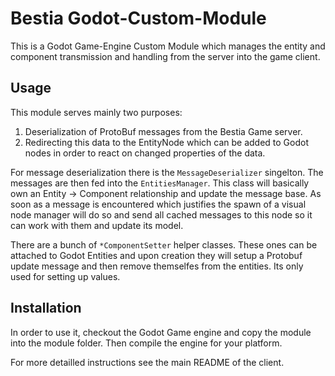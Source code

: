 # Bestia Godot-Custom-Module

This is a Godot Game-Engine Custom Module which manages the entity and component transmission and handling from the server into the game client.

## Usage

This module serves mainly two purposes:

1. Deserialization of ProtoBuf messages from the Bestia Game server.
2. Redirecting this data to the EntityNode which can be added to Godot nodes in order to react on changed properties of the data.

For message deserialization there is the `MessageDeserializer` singelton. The messages are then fed into the `EntitiesManager`. This class
will basically own an Entity -> Component relationship and update the message base. As soon as a message is encountered which justifies the
spawn of a visual node manager will do so and send all cached messages to this node so it can work with them and update its model.

There are a bunch of `*ComponentSetter` helper classes. These ones can be attached to Godot Entities and upon creation they will setup a Protobuf update message and then remove themselfes from the entities. Its only used for setting up values.

## Installation

In order to use it, checkout the Godot Game engine and copy the module into the module folder. Then compile the engine for your platform.

For more detailled instructions see the main README of the client.
